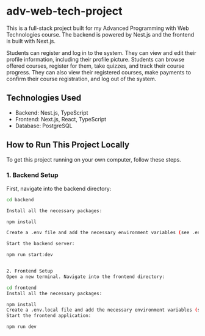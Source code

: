 # adv-web-tech-project
This is a full-stack project built for my Advanced Programming with Web Technologies course. The backend is powered by Nest.js and the frontend is built with Next.js.


Students can register and log in to the system. They can view and edit their profile information, including their profile picture. Students can browse offered courses, register for them, take quizzes, and track their course progress. They can also view their registered courses, make payments to confirm their course registration, and log out of the system.

## Technologies Used

*   Backend: Nest.js, TypeScript
*   Frontend: Next.js, React, TypeScript
*   Database: PostgreSQL

## How to Run This Project Locally

To get this project running on your own computer, follow these steps.

### 1. Backend Setup

First, navigate into the backend directory:
```bash
cd backend

Install all the necessary packages:

npm install

Create a .env file and add the necessary environment variables (see .env.example).

Start the backend server:

npm run start:dev


2. Frontend Setup
Open a new terminal. Navigate into the frontend directory:

cd frontend
Install all the necessary packages:

npm install
Create a .env.local file and add the necessary environment variables (see .env.example).
Start the frontend application:

npm run dev

